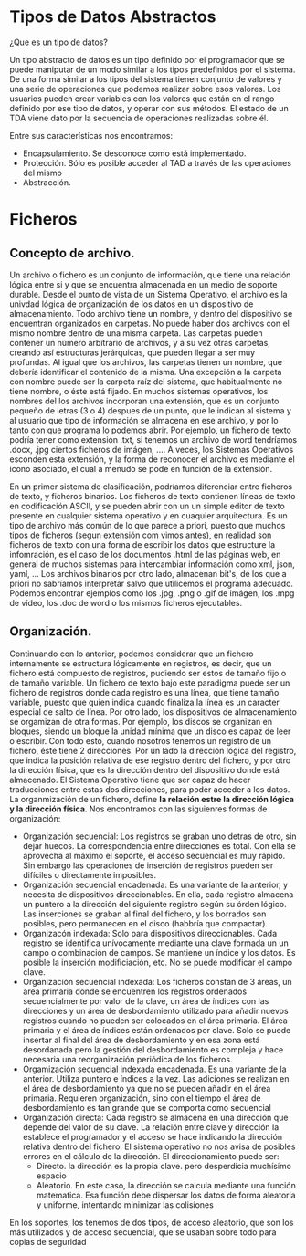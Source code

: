# Tipos de Datos Abstractos
¿Que es un tipo de datos?

Un tipo abstracto de datos es un tipo definido por el programador que se puede maniputar de un modo similar a los tipos predefinidos por el sistema. De una forma similar a los tipos del sistema tienen conjunto de valores y una serie de operaciones que podemos realizar sobre esos valores. Los usuarios pueden crear variables con los valores que están en el rango definido por ese tipo de datos, y operar con sus métodos. 
El estado de un TDA viene dato por la secuencia de operaciones realizadas sobre él. 

Entre sus características nos encontramos: 
- Encapsulamiento. Se desconoce como está implementado. 
- Protección. Sólo es posible acceder al TAD a través de las operaciones del mismo
- Abstracción. 


# Ficheros 
## Concepto de archivo. 
Un archivo o fichero es un conjunto de información, que tiene una relación lógica entre si y que se encuentra almacenada en un medio de soporte durable. 
Desde el punto de vista de un Sistema Operativo, el archivo es la univdad lógica de organización de los datos en un dispositivo de almacenamiento. 
Todo archivo tiene un nombre, y dentro del dispositivo se encuentran organizados en carpetas. No puede haber dos archivos con el mismo nombre dentro de una misma carpeta. Las carpetas pueden contener un número arbitrario de archivos, y a su vez otras carpetas, creando así estructuras jerárquicas, que pueden llegar a ser muy profundas. 
Al igual que los archivos, las carpetas tienen un nombre, que debería identificar el contenido de la misma. Una excepción a la carpeta con nombre puede ser la carpeta raíz del sistema, que habitualmente no tiene nombre, o éste está fijado.
En muchos sistemas operativos, los nombres del los archivos incorporan una extensión, que es un conjunto pequeño de letras (3 o 4) despues de un punto, que le indican al sistema y al usuario que tipo de información se almacena en ese archivo, y por lo tanto con que programa lo podemos abrir. Por ejemplo, un fichero de texto podría tener como extensión .txt, si tenemos un archivo de word tendríamos .docx, .jpg ciertos ficheros de imágen, .... A veces, los Sistemas Operativos esconden esta extensión, y la forma de reconocer el archivo es mediante el icono asociado, el cual a menudo se pode en función de la extensión. 

En un primer sistema de clasificación, podríamos diferenciar entre ficheros de texto, y ficheros binarios. Los ficheros de texto contienen líneas de texto en codificación ASCII, y se pueden abrir con un un simple editor de texto presente en cualquier sistema operativo y en cuaquier arquitectura. Es un tipo de archivo más común de lo que parece a priori, puesto que muchos tipos de ficheros (segun extensión com vimos antes), en realidad son ficheros de texto con una forma de escribir los datos que estructure la infomración, es el caso de los documentos .html de las páginas web, en general de muchos sistemas para intercambiar información como xml, json, yaml, ...
Los archivos binarios por otro lado, almacenan bit's, de los que a priori no sabríamos  interpretar salvo que utilicemos el programa adecuado. Podemos encontrar ejemplos como los .jpg, .png o .gif de imágen, los .mpg de vídeo, los .doc de word o los mismos ficheros ejecutables. 

## Organización.
Continuando con lo anterior, podemos considerar que un fichero internamente se estructura lógicamente en registros, es decir, que un fichero está compuesto de registros, pudiendo ser estos de tamaño fijo o de tamaño variable. Un fichero de texto bajo este paradigma puede ser un fichero de registros donde cada registro es una línea, que tiene tamaño variable, puesto que quien indica cuando finaliza la línea es un caracter especial de salto de línea. 
Por otro lado, los dispositivos de almacenamiento se orgamizan de otra formas. Por ejemplo, los discos se organizan en bloques, siendo un bloque la unidad mínima que un disco es capaz de leer o escribir. 
Con todo esto, cuando nosotros tenemos un registro de un fichero, éste tiene 2 direcciones. Por un lado la dirección lógica del registro, que indica la posición relativa de ese registro dentro del fichero, y por otro la dirección física, que es la dirección dentro del dispositivo donde está almacenado. El Sistema Operativo tiene que ser capaz de hacer traducciones entre estas dos direcciones, para poder acceder a los datos. 
La organmización de un fichero, define **la relación estre la dirección lógica y la dirección física**. 
Nos encontramos con las siguienres formas de organización: 

- Organización secuencial: Los registros se graban uno detras de otro, sin dejar huecos. La correspondencia entre direcciones es total. Con ella se aprovecha al máximo el soporte, el acceso secuencial es muy rápido. Sin embargo las operaciones de inserción de registros pueden ser difíciles o directamente imposibles. 
- Organización secuencial encadenada: Es una variante de la anterior, y necesita de dispositivos direccionables. En ella, cada registro almacena un puntero a la dirección del siguiente registro según su órden lógico. Las inserciones se graban al final del fichero, y los borrados son posibles, pero permanecen en el disco (habbría que compactar). 
- Organizacón indexada: Solo para dispositivos direccionables. Cada registro se identifica unívocamente mediante una clave formada un un campo o combinación de campos. Se mantiene un índice y los datos. Es posible la inserción modificiación, etc. No se puede modificar el campo clave. 
- Organización secuencial indexada: Los ficheros constan de 3 áreas, un área primaria donde se encuentren los registros ordenados secuencialmente por valor de la clave, un área de índices con las direcciones y un área de desbordamiento utilizado para añadir nuevos registros cuando no pueden ser colocados en el área primaria. El área primaria y el área de índices están ordenados por clave. Solo se puede insertar al final del área de desbordamiento y en esa zona está desordanada pero la gestión del desbordamiento es compleja y hace necesaria una reorganización periódica de los ficheros. 
- Orgamización secuencial indexada encadenada. Es una variante de la anterior. Utiliza puntero e índices a la vez. Las adiciones se realizan en el área de desbordamiento ya que no se pueden añadir en el área primaria. Requieren organización, sino con el tiempo el área de desbordamiento es tan grande que se comporta como secuencial
- Organización directa: Cada registro se almacena en una dirección que depende del valor de su clave. La relación entre clave y dirección la establece el programador y el acceso se hace indicando la dirección relativa dentro del fichero. El sistema operativo no nos avisa de posibles errores en el cálculo de la dirección. El direccionamiento puede ser: 
    - Directo. la dirección es la propia clave. pero desperdicia muchísimo espacio
    - Aleatorio. En este caso, la dirección se calcula mediante una función matematica. Esa función debe dispersar los datos de forma aleatoria y uniforme, intentando minimizar las colisiones


















En los soportes, los tenemos de dos tipos, de acceso aleatorio, que son los más utilizados y de acceso secuencial, que se usaban sobre todo para copias de seguridad